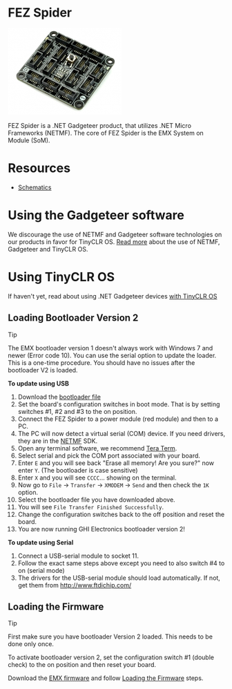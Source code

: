 # FEZ Spider

![FEZ Spider](images/fez_spider.jpg)

FEZ Spider is a .NET Gadgeteer product, that utilizes .NET Micro Frameworks (NETMF). The core of FEZ Spider is the EMX System on Module (SoM).

# Resources
* [Schematics]()

# Using the Gadgeteer software
We discourage the use of NETMF and Gadgeteer software technologies on our products in favor for TinyCLR OS. [Read more](intro.md) about the use of NETMF, Gadgeteer and TinyCLR OS.

# Using TinyCLR OS
If haven't yet, read about using .NET Gadgeteer devices [with TinyCLR OS](intro.md#with-tinyclr-os)

## Loading Bootloader Version 2
> [!Tip]
> The EMX bootloader version 1 doesn't always work with Windows 7 and newer (Error code 10). You can use the serial option to update the loader.
> This is a one-time procedure. You should have no issues after the bootloader V2 is loaded.

**To update using USB**
1. Download the [bootloader file](../../loaders/ghi_bootloader.md#emx)
2. Set the board's configuration switches in boot mode. That is by setting switches #1, #2 and #3 to the on position.
3. Connect the FEZ Spider to a power module (red module) and then to a PC.
4. The PC will now detect a virtual serial (COM) device. If you need drivers, they are in the [NETMF](../netmf/intro.md) SDK.
5. Open any terminal software, we recommend [Tera Term](http://ttssh2.osdn.jp/).
6. Select serial and pick the COM port associated with your board.
7. Enter `E` and you will see back "Erase all memory! Are you sure?" now enter `Y`. (The bootloader is case sensitive)
8. Enter `X` and you will see `CCCC`... showing on the terminal.
9. Now go to `File` -> `Transfer` -> `XMODEM` -> `Send` and then check the `1K` option.
10. Select the bootloader file you have downloaded above.
11. You will see `File Transfer Finished Successfully`.
12. Change the configuration switches back to the off position and reset the board.
13. You are now running GHI Electronics bootloader version 2!

**To update using Serial**
1. Connect a USB-serial module to socket 11.
2. Follow the exact same steps above except you need to also switch #4 to on (serial mode)
3. The drivers for the USB-serial module should load automatically. If not, get them from http://www.ftdichip.com/

## Loading the Firmware

> [!Tip]
> First make sure you have bootloader Version 2 loaded. This needs to be done only once.

To activate bootloader version 2, set the configuration switch #1 (double check) to the on position and then reset your board.

Download the [EMX firmware](../../../tinyclr/downloads.md#emx) and follow [Loading the Firmware](../../loaders/ghi_bootloader.md#loading-the-firmware) steps.

